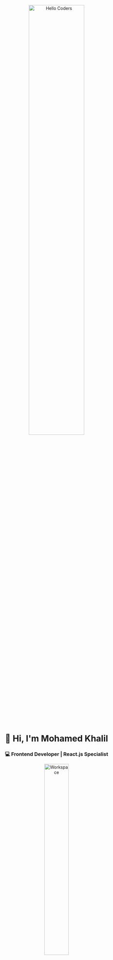 <div align="center">
  
<img src="https://raw.githubusercontent.com/SP-XD/SP-XD/main/images/hellocoders_rounded.gif" width="60%" alt="Hello Coders" />

<h1>👋 Hi, I'm Mohamed Khalil</h1>
<h3>💻 Frontend Developer | React.js Specialist</h3>

<img src="https://raw.githubusercontent.com/SP-XD/SP-XD/main/images/dev-working_rounded.gif" width="40%" alt="Workspace" />

<br><br>

[![LinkedIn](https://img.shields.io/badge/LinkedIn-0A66C2?style=flat&logo=linkedin&logoColor=white)](https://www.linkedin.com/in/muhamad-khalil-912529371)
[![Portfolio](https://img.shields.io/badge/Portfolio-black?style=flat&logo=react&logoColor=61DAFB)](https://your-portfolio-link.com)
[![Gmail](https://img.shields.io/badge/Gmail-D14836?style=flat&logo=gmail&logoColor=white)](mailto:medo.khalil.01.18@gmail.com)

![Profile Views](https://komarev.com/ghpvc/?username=MohamedKhalil&style=flat&color=orange&label=PROFILE+VIEWS)

</div>

---

## 🚀 **About Me**
- 🌱 I’m currently learning **Advanced React.js, Next.js, and Performance Optimization**
- 🎯 Passionate about building **modern, responsive, and user-friendly web apps**
- 🧩 Exploring **Frontend architecture & clean code**
- 💬 Ask me about **React.js, JavaScript, and Frontend Development**
- 📫 Reach me at **your-email@example.com**

---

## 🛠️ **Tech Stack & Tools**

![React](https://img.shields.io/badge/React-20232A?style=flat&logo=react&logoColor=61DAFB)
![JavaScript](https://img.shields.io/badge/JavaScript-F7DF1E?style=flat&logo=javascript&logoColor=black)
![HTML](https://img.shields.io/badge/HTML5-E34F26?style=flat&logo=html5&logoColor=white)
![CSS](https://img.shields.io/badge/CSS3-1572B6?style=flat&logo=css3&logoColor=white)
![Bootstrap](https://img.shields.io/badge/Bootstrap-7952B3?style=flat&logo=bootstrap&logoColor=white)
![TailwindCSS](https://img.shields.io/badge/TailwindCSS-06B6D4?style=flat&logo=tailwind-css&logoColor=white)
![Node.js](https://img.shields.io/badge/Node.js-339933?style=flat&logo=node.js&logoColor=white)
![Git](https://img.shields.io/badge/Git-F05032?style=flat&logo=git&logoColor=white)
![Figma](https://img.shields.io/badge/Figma-F24E1E?style=flat&logo=figma&logoColor=white)
![VS Code](https://img.shields.io/badge/VS_Code-0078D4?style=flat&logo=visual-studio-code&logoColor=white)

---

## 📊 **GitHub Stats**

<div align="center">
  
<img src="https://github-readme-stats.vercel.app/api?username=MohamedKhalil&show_icons=true&theme=tokyonight" width="49%" />
<img src="https://github-readme-streak-stats.herokuapp.com?user=MohamedKhalil&theme=tokyonight&hide_border=false" width="49%" />

</div>

---

## 🗂️ **Top Projects**

| Project | Description | Tech |
|--------|------------|------|
| [🔗 Portfolio Website](https://your-portfolio-link.com) | Personal portfolio showcasing my projects & skills | React, TailwindCSS |
| [📱 Todo App](https://github.com/your-username/todo-app) | A modern todo app with React hooks & local storage | React, CSS |
| [🌐 Weather App](https://github.com/your-username/weather-app) | A weather forecast app using OpenWeather API | React, Bootstrap |

---

## 🎧 **Coding Vibes**

[![Spotify](https://spotify-readme.sp-xd.vercel.app/api/spotify)](https://open.spotify.com/)

---

<div align="center">

### 💡 “Code is like humor. When you have to explain it, it’s bad.”

</div>
